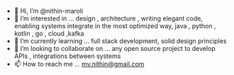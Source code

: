 - 👋 Hi, I’m @nithin-maroli
- 👀 I’m interested in ... design , architecture , writing elegant code, enabling systems integrate in the most optimized way, java , python , kotlin , go , cloud ,kafka
- 🌱 I’m currently learning ... full stack development, solid design principles
- 💞️ I’m looking to collaborate on ... any open source project to develop APIs , integrations between systems
- 📫 How to reach me ... mv.nithin@gmail.com

<!---
nithin-maroli/nithin-maroli is a ✨ special ✨ repository because its `README.md` (this file) appears on your GitHub profile.
You can click the Preview link to take a look at your changes.
--->
